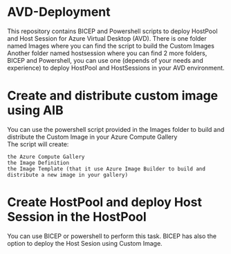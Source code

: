 # AVD-Deployment

This repository contains BICEP and Powershell scripts to deploy HostPool and Host Session for Azure Virtual Desktop (AVD).
There is one folder named Images where you can find the script to build the Custom Images
Another folder named hostsession where you can find 2 more folders, BICEP and Powershell, you can use one (depends of your needs and experience) to deploy HostPool and HostSessions in your AVD environment.

# Create and distribute custom image using AIB

You can use the powershell script provided in the Images folder to build and distribute the Custom Image in your Azure Compute Gallery  
The script will create:  
```
the Azure Compute Gallery
the Image Definition
the Image Template (that it use Azure Image Builder to build and distribute a new image in your gallery)
```

# Create HostPool and deploy Host Session in the HostPool
You can use BICEP or powershell to perform this task.
BICEP has also the option to deploy the Host Sesion using Custom Image. 